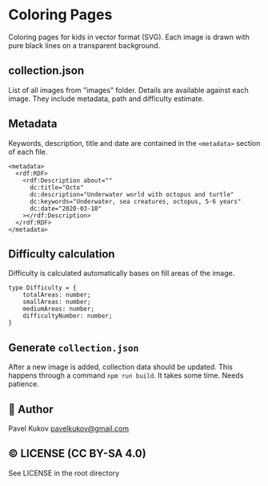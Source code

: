 # Coloring Pages
Coloring pages for kids in vector format (SVG). Each image is drawn with pure black lines on a transparent background.

## collection.json
List of all images from "images" folder. Details are available against each image. They include metadata, path and difficulty estimate.

## Metadata
Keywords, description, title and date are contained in the `<metadata>` section of each file.

```
<metadata>
  <rdf:RDF>
    <rdf:Description about=""
      dc:title="Octo"
      dc:description="Underwater world with octopus and turtle"
      dc:keywords="Underwater, sea creatures, octopus, 5-6 years"
      dc:date="2020-03-10"
    ></rdf:Description>
  </rdf:RDF>
</metadata>
```

## Difficulty calculation
Difficulty is calculated automatically bases on fill areas of the image.

```
type Difficulty = {
    totalAreas: number;
    smallAreas: number;
    mediumAreas: number;
    difficultyNumber: number;
}
```

## Generate `collection.json`
After a new image is added, collection data should be updated. This happens through a command `npm run build`. It takes some time. Needs patience.

## 👋 Author
Pavel Kukov <pavelkukov@gmail.com>

## © LICENSE (CC BY-SA 4.0)
See LICENSE in the root directory